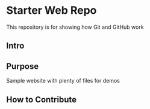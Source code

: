 # Starter Web Repo

This repository is for showing how Git and GitHub work

## Intro

## Purpose
Sample website with plenty of files for demos

## How to Contribute
